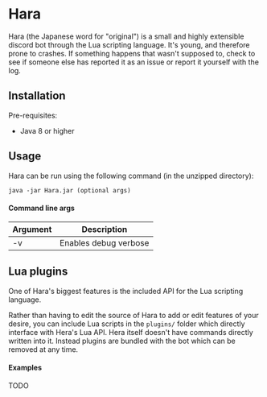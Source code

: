 # Hara

Hara (the Japanese word for "original") is a small and highly extensible discord bot through the Lua scripting language. It's young, and therefore prone to crashes.
If something happens that wasn't supposed to, check to see if someone else has reported it as an issue or report it yourself with the log.

## Installation

Pre-requisites:
 - Java 8 or higher

## Usage

Hara can be run using the following command (in the unzipped directory):

```
java -jar Hara.jar (optional args)
```

#### Command line args

| Argument | Description |
| -------- | ----------- |
| -v       | Enables debug verbose |

## Lua plugins

One of Hara's biggest features is the included API for the Lua scripting language.

Rather than having to edit the source of Hara to add or edit features of your desire, you can include Lua scripts in the ```plugins/``` folder which directly interface with Hera's Lua API.
Hera itself doesn't have commands directly written into it. Instead plugins are bundled with the bot which can be removed at any time.

#### Examples

TODO